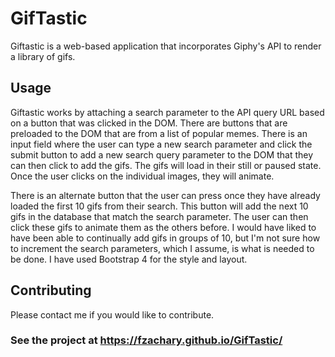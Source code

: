 # GifTastic

Giftastic is a web-based application that incorporates Giphy's API to render a library of gifs.

## Usage

Giftastic works by attaching a search parameter to the API query URL based on a button that was clicked in the DOM. There are buttons that are preloaded to the DOM that are from a list of popular memes. There is an input field where the user can type a new search parameter and click the submit button to add a new search query parameter to the DOM that they can then click to add the gifs. The gifs will load in their still or paused state. Once the user clicks on the individual images, they will animate.

There is an alternate button that the user can press once they have already loaded the first 10 gifs from their search. This button will add the next 10 gifs in the database that match the search parameter. The user can then click these gifs to animate them as the others before. I would have liked to have been able to continually add gifs in groups of 10, but I'm not sure how to increment the search parameters, which I assume, is what is needed to be done. I have used Bootstrap 4 for the style and layout.

## Contributing

Please contact me if you would like to contribute.

### See the project at https://fzachary.github.io/GifTastic/
